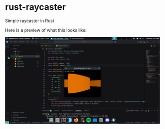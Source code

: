 # rust-raycaster
Simple raycaster in Rust

Here is a preview of what this looks like:
<p align="center">
  <img src="assets/screenshot.png" alt="screenshot" width="1000"/>
</p>
